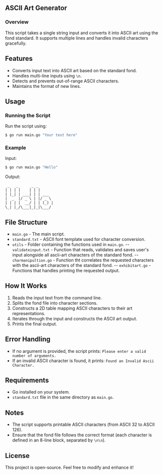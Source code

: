 ## ASCII Art Generator

### Overview
This script takes a single string input and converts it into ASCII art using the  fond standard. It supports multiple lines and handles invalid characters gracefully.

## Features
- Converts input text into ASCII art based on the standard fond.
- Handles multi-line inputs using `\n`.
- Detects and prevents out-of-range ASCII characters.
- Maintains the format of new lines.

## Usage
### Running the Script
Run the script using:
```sh
$ go run main.go "Your text here"
```

### Example
Input:
```sh
$ go run main.go "Hello"
```
Output:
```
 _   _      _ _       
| | | |    | | |      
| |_| | ___| | | ___   
|  _  |/ _ \ | |/ _ \   
| | | |  __/ | | (_) |   
\_| |_/\___|_|_|\___/    
```

## File Structure
- `main.go` - The main script.
- `standard.txt` - ASCII font template used for character conversion.
- `utils` - Folder containing the functions used in `main.go`.
-- `validateinput.txt` - Function that reads, validates and saves user's input alongside all ascii-art characters of the standard fond.
-- `charmanipultion.go` - Function tht correlates the requested characters with the ascii-art characters of the standard fond.
-- `exhibitart.go` - Functions that handles printing the requested output.


## How It Works
1. Reads the input text from the command line.
2. Splits the fond file into character sections.
3. Constructs a 2D table mapping ASCII characters to their art representations.
4. Iterates through the input and constructs the ASCII art output.
5. Prints the final output.

## Error Handling
- If no argument is provided, the script prints: `Please enter a valid number of arguments.`
- If an invalid ASCII character is found, it prints: `Found an Invalid Ascii Character.`

## Requirements
- Go installed on your system.
- `standard.txt` file in the same directory as `main.go`.

## Notes
- The script supports printable ASCII characters (from ASCII 32 to ASCII 126).
- Ensure that the fond file follows the correct format (each character is defined in an 8-line block, separated by `\n\n`).

## License
This project is open-source. Feel free to modify and enhance it!

